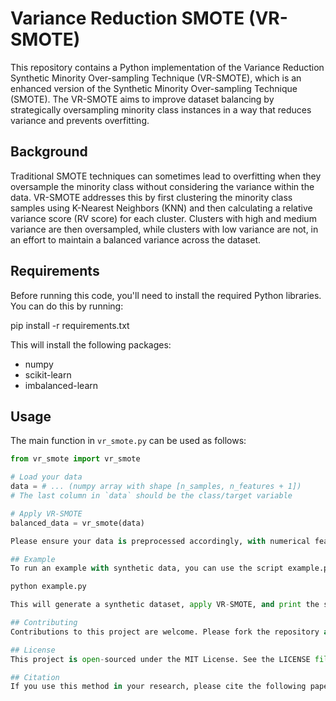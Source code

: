 # Variance Reduction SMOTE (VR-SMOTE)

This repository contains a Python implementation of the Variance Reduction Synthetic Minority Over-sampling Technique (VR-SMOTE), which is an enhanced version of the Synthetic Minority Over-sampling Technique (SMOTE). The VR-SMOTE aims to improve dataset balancing by strategically oversampling minority class instances in a way that reduces variance and prevents overfitting.

## Background

Traditional SMOTE techniques can sometimes lead to overfitting when they oversample the minority class without considering the variance within the data. VR-SMOTE addresses this by first clustering the minority class samples using K-Nearest Neighbors (KNN) and then calculating a relative variance score (RV score) for each cluster. Clusters with high and medium variance are then oversampled, while clusters with low variance are not, in an effort to maintain a balanced variance across the dataset.

## Requirements

Before running this code, you'll need to install the required Python libraries. You can do this by running:

pip install -r requirements.txt


This will install the following packages:

- numpy
- scikit-learn
- imbalanced-learn

## Usage

The main function in `vr_smote.py` can be used as follows:

```python
from vr_smote import vr_smote

# Load your data
data = # ... (numpy array with shape [n_samples, n_features + 1])
# The last column in `data` should be the class/target variable

# Apply VR-SMOTE
balanced_data = vr_smote(data)

Please ensure your data is preprocessed accordingly, with numerical features and a binary target variable indicating class membership.

## Example
To run an example with synthetic data, you can use the script example.py:

python example.py

This will generate a synthetic dataset, apply VR-SMOTE, and print the shapes of the original and balanced datasets.

## Contributing
Contributions to this project are welcome. Please fork the repository and submit a pull request with your changes.

## License
This project is open-sourced under the MIT License. See the LICENSE file for details.

## Citation
If you use this method in your research, please cite the following paper: